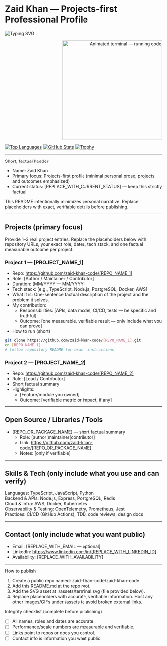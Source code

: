 # Zaid Khan — Projects‑first Professional Profile

<!-- Typing animation -->
![Typing SVG](https://readme-typing-svg.herokuapp.com?font=Fira%20Code&pause=800&width=680&lines=Zaid%20Khan;Projects-first%20Software%20Profile;Truthful%20and%20Verifiable)

<!-- Animated "running code" screen (served from this repo under ./assets/terminal.svg) -->
<p align="right">
  <img alt="Animated terminal — running code" src="./assets/terminal.svg" width="320" />
</p>

[![Top Languages](https://github-readme-stats.vercel.app/api/top-langs/?username=zaid-khan-code&layout=compact&theme=vision-friendly-dark)](https://github.com/zaid-khan-code)
[![GitHub Stats](https://github-readme-stats.vercel.app/api?username=zaid-khan-code&show_icons=true&count_private=false&theme=vision-friendly-dark)](https://github.com/zaid-khan-code)
[![Trophy](https://github-profile-trophy.vercel.app/?username=zaid-khan-code&theme=gruvbox)](https://github.com/zaid-khan-code)

---

Short, factual header
- Name: Zaid Khan
- Primary focus: Projects-first profile (minimal personal prose; projects and outcomes emphasized)
- Current status: [REPLACE_WITH_CURRENT_STATUS] — keep this strictly factual

This README intentionally minimizes personal narrative. Replace placeholders with exact, verifiable details before publishing.

---

## Projects (primary focus)
Provide 1–3 real project entries. Replace the placeholders below with repository URLs, your exact role, dates, tech stack, and one factual measurable outcome per project.

### Project 1 — [PROJECT_NAME_1]
- Repo: https://github.com/zaid-khan-code/[REPO_NAME_1]
- Role: [Author / Maintainer / Contributor]
- Duration: [MM/YYYY — MM/YYYY]
- Tech stack: [e.g., TypeScript, Node.js, PostgreSQL, Docker, AWS]
- What it is: One-sentence factual description of the project and the problem it solves.
- My contribution:
  - Responsibilities: [APIs, data model, CI/CD, tests — be specific and truthful]
  - Outcome: [one measurable, verifiable result — only include what you can prove]
- How to run (short)
```bash
git clone https://github.com/zaid-khan-code/[REPO_NAME_1].git
cd [REPO_NAME_1]
# follow repository README for exact instructions
```

### Project 2 — [PROJECT_NAME_2]
- Repo: https://github.com/zaid-khan-code/[REPO_NAME_2]
- Role: [Lead / Contributor]
- Short factual summary
- Highlights:
  - [Feature/module you owned]
  - Outcome: [verifiable metric or impact, if any]

---

## Open Source / Libraries / Tools
- [REPO_OR_PACKAGE_NAME] — short factual summary
  - Role: [author|maintainer|contributor]
  - Link: https://github.com/zaid-khan-code/[REPO_OR_PACKAGE_NAME]
  - Notes: [only if verifiable]

---

## Skills & Tech (only include what you use and can verify)
Languages: TypeScript, JavaScript, Python  
Backend & APIs: Node.js, Express, PostgreSQL, Redis  
Cloud & Infra: AWS, Docker, Kubernetes  
Observability & Testing: OpenTelemetry, Prometheus, Jest  
Practices: CI/CD (GitHub Actions), TDD, code reviews, design docs

---

## Contact (only include what you want public)
- Email: [REPLACE_WITH_EMAIL — optional]
- LinkedIn: https://www.linkedin.com/in/[REPLACE_WITH_LINKEDIN_ID]
- Availability: [REPLACE_WITH_AVAILABILITY]

---

How to publish
1. Create a public repo named: zaid-khan-code/zaid-khan-code  
2. Add this README.md at the repo root.  
3. Add the SVG asset at ./assets/terminal.svg (file provided below).  
4. Replace placeholders with accurate, verifiable information. Host any other images/GIFs under /assets to avoid broken external links.

Integrity checklist (complete before publishing)
- [ ] All names, roles and dates are accurate.
- [ ] Performance/scale numbers are measurable and verifiable.
- [ ] Links point to repos or docs you control.
- [ ] Contact info is information you want public.
